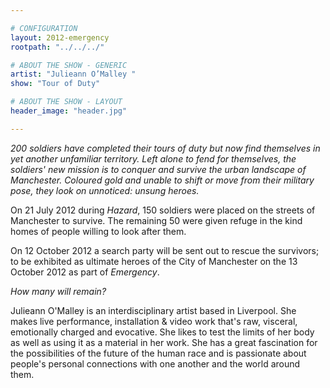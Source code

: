 ```yaml
---

# CONFIGURATION
layout: 2012-emergency
rootpath: "../../../"

# ABOUT THE SHOW - GENERIC
artist: "Julieann O’Malley "
show: "Tour of Duty"

# ABOUT THE SHOW - LAYOUT
header_image: "header.jpg"

---
```


*200 soldiers have completed their tours of duty but now find themselves in yet another unfamiliar territory. Left alone to fend for themselves,  the soldiers' new mission is to conquer and survive the urban landscape of Manchester. Coloured gold and unable to shift or move from their military pose, they look on unnoticed: unsung heroes.*     

On 21 July 2012 during *Hazard*, 150 soldiers were placed on the streets of Manchester to survive. The remaining 50 were given refuge in the kind homes of people willing to look after them.    

On 12 October 2012 a search party will be sent out to rescue the survivors; to be exhibited as ultimate heroes of the City of Manchester on the 13 October 2012 as part of *Emergency*.    

*How many will remain?*      

Julieann O'Malley is an interdisciplinary artist based in Liverpool. She makes live performance, installation & video work that's raw, visceral, emotionally charged and evocative. She likes to test the limits of her body as well as using it as a material in her work. She has a great fascination for the possibilities of the future of the human race and is passionate about people's personal connections with one another and the world around them.
